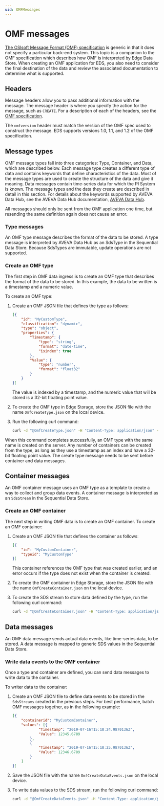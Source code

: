 ```yaml
---
uid: OMFMessages
---
```


# OMF messages

[The OSIsoft Message Format (OMF) specification](https://docs.osisoft.com/bundle/omf/page/index.html) is generic in that it does not specify a particular back-end system. This topic is a companion to the OMF specification which describes how OMF is interpreted by Edge Data Store. When creating an OMF application for EDS, you also need to consider the final destination of the data and review the associated documentation to determine what is supported.

## Headers

Message headers allow you to pass additional information with the message. The message header is where you specify the action for the message, such as `CREATE`. For a description of each of the headers, see the [OMF specification](https://docs.osisoft.com/bundle/omf/page/headers.html).

The `omfversion` header must match the version of the OMF spec used to construct the message. EDS supports versions 1.0, 1.1, and 1.2 of the OMF specification.

## Message types

OMF message types fall into three categories: Type, Container, and Data, which are described below. Each message type creates a different type of data and contains keywords that define characteristics of the data. Most of the message types are used to create the structure of the data and give it meaning. Data messages contain time-series data for which the PI System is known. The message types and the data they create are described in detail in this section. For details about the keywords supported by AVEVA Data Hub, see the AVEVA Data Hub documentation, [AVEVA Data Hub](https://docs.osisoft.com/bundle/data-hub/page/adh-content-portal-overview.html).

All messages should only be sent from the OMF application one time, but resending the same definition again does not cause an error.

### Type messages

An OMF type message describes the format of the data to be stored. A type message is interpreted by AVEVA Data Hub as an SdsType in the Sequential Data Store. Because SdsTypes are immutable, update operations are not supported.  

### Create an OMF type

The first step in OMF data ingress is to create an OMF type that describes the format of the data to be stored. In this example, the data to be written is a timestamp and a numeric value.

To create an OMF type:

1. Create an OMF JSON file that defines the type as follows:

   ```json
   [{
       "id": "MyCustomType",
       "classification": "dynamic",
       "type": "object",
       "properties": {
           "Timestamp": {
               "type": "string",
               "format": "date-time",
               "isindex": true
           },
           "Value": {
               "type": "number",
               "format": "float32"
           }
       }
   }]
   ```

   The value is indexed by a timestamp, and the numeric value that will be stored is a 32-bit floating point value.

1. To create the OMF type in Edge Storage, store the JSON file with the name `OmfCreateType.json` on the local device.

1. Run the following curl command:

   ```bash
   curl -d "@OmfCreateType.json" -H "Content-Type: application/json" -H "producertoken: x " -H "omfversion: 1.1" -H "action: create" -H "messageformat: json" -H "messagetype: type" -X POST http://localhost:5590/api/v1/tenants/default/namespaces/default/omf/
   ```

When this command completes successfully, an OMF type with the same name is created on the server. Any number of containers can be created from the type, as long as they use a timestamp as an index and have a 32-bit floating point value. The create type message needs to be sent before container and data messages.

## Container messages

An OMF container message uses an OMF type as a template to create a way to collect and group data events. A container message is interpreted as an `SdsStream` in the Sequential Data Store.

### Create an OMF container

The next step in writing OMF data is to create an OMF container. To create an OMF container:

1. Create an OMF JSON file that defines the container as follows:

   ```json
   [{
       "id": "MyCustomContainer",
       "typeid": "MyCustomType"
   }]
   ```

   This container references the OMF type that was created earlier, and an error occurs if the type does not exist when the container is created.

1. To create the OMF container in Edge Storage, store the JSON file with the name `OmfCreateContainer.json` on the local device.

1. To create the SDS stream to store data defined by the type, run the following curl command:

   ```bash
   curl -d "@OmfCreateContainer.json" -H "Content-Type: application/json" -H "producertoken: x " -H "omfversion: 1.1" -H "action: create" -H "messageformat: json" -H "messagetype: container" -X POST http://localhost:5590/api/v1/tenants/default/namespaces/default/omf/
   ```

## Data messages

An OMF data message sends actual data events, like time-series data, to be stored. A data message is mapped to generic SDS values in the Sequential Data Store.

### Write data events to the OMF container

Once a type and container are defined, you can send data messages to write data to the container.

To writer data to the container:

1. Create an OMF JSON file to define data events to be stored in the `SdsStreams` created in the previous steps. For best performance, batch OMF messages together, as in the following example:

   ```json
   [{
       "containerid": "MyCustomContainer",
       "values": [{
               "Timestamp": "2019-07-16T15:18:24.9870136Z",
               "Value": 12345.6789
           },
           {
               "Timestamp": "2019-07-16T15:18:25.9870136Z",
               "Value": 12346.6789
           }
       ]
   }]
   ```

1. Save the JSON file with the name `OmfCreateDataEvents.json` on the local device.

1. To write data values to the SDS stream, run the following curl command:

   ```bash
   curl -d "@OmfCreateDataEvents.json" -H "Content-Type: application/json" -H "producertoken: x " -H "omfversion: 1.1" -H "action: create" -H "messageformat: json" -H "messagetype: data" -X POST http://localhost:5590/api/v1/tenants/default/namespaces/default/omf/
   ```
